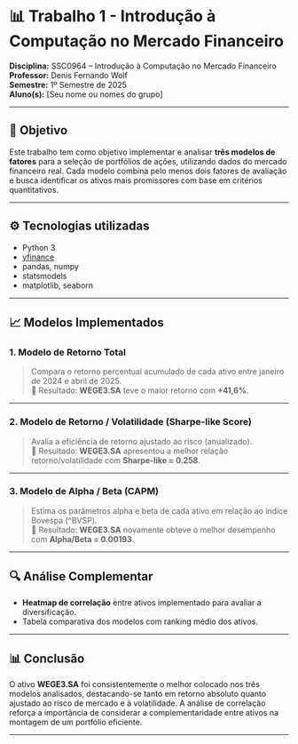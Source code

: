 # 📊 Trabalho 1 - Introdução à Computação no Mercado Financeiro

**Disciplina:** SSC0964 – Introdução à Computação no Mercado Financeiro  
**Professor:** Denis Fernando Wolf  
**Semestre:** 1º Semestre de 2025  
**Aluno(s):** [Seu nome ou nomes do grupo]  

---

## 🧠 Objetivo

Este trabalho tem como objetivo implementar e analisar **três modelos de fatores** para a seleção de portfólios de ações, utilizando dados do mercado financeiro real. Cada modelo combina pelo menos dois fatores de avaliação e busca identificar os ativos mais promissores com base em critérios quantitativos.

---

## ⚙️ Tecnologias utilizadas

- Python 3
- [yfinance](https://pypi.org/project/yfinance/)
- pandas, numpy
- statsmodels
- matplotlib, seaborn

---

## 📈 Modelos Implementados

### 1. Modelo de **Retorno Total**
> Compara o retorno percentual acumulado de cada ativo entre janeiro de 2024 e abril de 2025.  
📌 Resultado: **WEGE3.SA** teve o maior retorno com **+41,6%**.

---

### 2. Modelo de **Retorno / Volatilidade (Sharpe-like Score)**
> Avalia a eficiência de retorno ajustado ao risco (anualizado).  
📌 Resultado: **WEGE3.SA** apresentou a melhor relação retorno/volatilidade com **Sharpe-like = 0.258**.

---

### 3. Modelo de **Alpha / Beta (CAPM)**
> Estima os parâmetros alpha e beta de cada ativo em relação ao índice Bovespa (^BVSP).  
📌 Resultado: **WEGE3.SA** novamente obteve o melhor desempenho com **Alpha/Beta = 0.00193**.

---

## 🔍 Análise Complementar

- **Heatmap de correlação** entre ativos implementado para avaliar a diversificação.
- Tabela comparativa dos modelos com ranking médio dos ativos.

---

## 📊 Conclusão

O ativo **WEGE3.SA** foi consistentemente o melhor colocado nos três modelos analisados, destacando-se tanto em retorno absoluto quanto ajustado ao risco de mercado e à volatilidade. A análise de correlação reforça a importância de considerar a complementaridade entre ativos na montagem de um portfólio eficiente.

---
